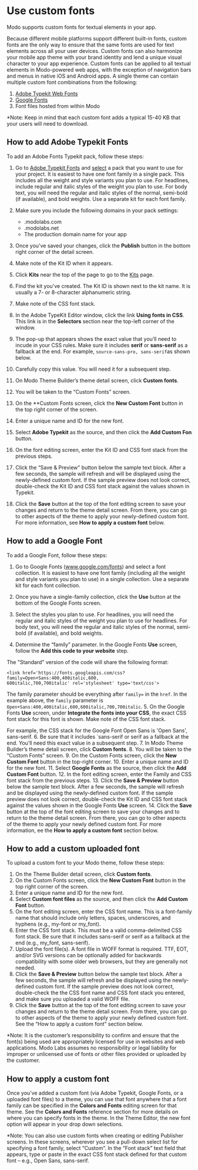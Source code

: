 # Use custom fonts
Modo supports custom fonts for textual elements in your app.

Because different mobile platforms support different built-in fonts, custom fonts are the only way to ensure that the same fonts are used for text elements across all your user devices. Custom fonts can also harmonize your mobile app theme with your brand identity and lend a unique visual character to your app experience. Custom fonts can be applied to all textual elements in Modo-powered web apps, with the exception of navigation bars and menus in native iOS and Android apps. A single theme can contain multiple custom font combinations from the following:

1. [Adobe Typekit Web Fonts](https://fonts.adobe.com) 
2. [Google Fonts](https://google.com/fonts) 
3. Font files hosted from within Modo

*Note: Keep in mind that each custom font adds a typical 15-40 KB that your users will need to download.

## How to add Adobe Typekit Fonts

To add an Adobe Fonts Typekit pack, follow these steps:

1. Go to [Adobe Typekit Fonts](https://fonts.adobe.com/?ref=tk.com) and [select](https://helpx.adobe.com/fonts/user-guide.html/fonts/using/add-fonts-website.ug.html) a pack that you want to use for your project. It is easiest to have one font family in a single pack. This includes all the weight and style variants you plan to use. For headlines, include regular and italic styles of the weight you plan to use. For body text, you will need the regular and italic styles of the normal, semi-bold (if available), and bold weights. Use a separate kit for each font family. 
2. Make sure you include the following domains in your pack settings:
    * .modolabs.com
    * .modolabs.net
    * The production domain name for your app
3. Once you’ve saved your changes, click the **Publish** button in the bottom right corner of the detail screen.

4. Make note of the Kit ID when it appears.
5. Click **Kits** near the top of the page to go to the [Kits](https://typekit.com/account/kits) page.
6. Find the kit you've created. The Kit ID is shown next to the kit name. It is usually a 7- or 8-character alphanumeric string.
7. Make note of the CSS font stack. 
8. In the Adobe TypeKit Editor window, click the link **Using fonts in CSS**. This link is in the **Selectors** section near the top-left corner of the window.
9. The pop-up that appears shows the exact value that you’ll need to incude in your CSS rules. Make sure it includes **serif** or **sans-serif** as a fallback at the end. For example, ``source-sans-pro, sans-serif``as shown below.


10. Carefully copy this value. You will need it for a subsequent step.
11. On Modo Theme Builder’s theme detail screen, click **Custom fonts**. 
12. You will be taken to the “Custom Fonts” screen.
13. On the **Custom Fonts screen, click the **New Custom Font** button in the top right corner of the screen.
14. Enter a unique name and ID for the new font.
15. Select **Adobe Typekit** as the source, and then click the **Add Custom Fon** button.
16. On the font editing screen, enter the Kit ID and CSS font stack from the previous steps.
17. Click the “Save & Preview” button below the sample text block. After a few seconds, the sample will refresh and will be displayed using the newly-defined custom font. If the sample preview does not look correct, double-check the Kit ID and CSS font stack against the values shown in Typekit.
18. Click the **Save** button at the top of the font editing screen to save your changes and return to the theme detail screen. From there, you can go to other aspects of the theme to apply your newly-defined custom font. For more information, see **How to apply a custom font** below.

## How to add a Google Font

To add a Google Font, follow these steps:

1. Go to Google Fonts (www.google.com/fonts) and select a font collection. It is easiest to have one font family (including all the weight and style variants you plan to use) in a single collection. Use a separate kit for each font collection.
2. Once you have a single-family collection, click the **Use** button at the bottom of the Google Fonts screen. 


3. Select the styles you plan to use. For headlines, you will need the regular and italic styles of the weight you plan to use for headlines. For body text, you will need the regular and italic styles of the normal, semi-bold (if available), and bold weights.
4. Determine the “family” parameter. In the Google Fonts **Use** screen, follow the **Add this code to your website** step. 

  The "Standard" version of the code will share the following format: 
  ```
  <link href='https://fonts.googleapis.com/css?family=Open+Sans:400,400italic,600,
  600italic,700,700italic' rel='stylesheet' type='text/css'>
```
The family parameter should be everything after `family=` in the `href`. In the example above,  the `family` parameter is `Open+Sans:400,400italic,600,600italic,700,700italic`.
5. On the Google Fonts **Use** screen, under **Integrate the fonts into your CSS**, the exact CSS font stack for this font is shown.  Make note of the CSS font stack. 

For example, the CSS stack for the Google Font Open Sans is 'Open Sans', sans-serif. 
6. Be sure that it includes `sans-serif or serif as a fallback at the end. You’ll need this exact value in a subsequent step.
7. In Modo Theme Builder’s theme detail screen, click **Custom fonts**. 
8. You will be taken to the “Custom Fonts” screen.
9. On the Custom Fonts screen, click the **New Custom Font** button in the top-right corner.
10. Enter a unique name and ID for the new font. 
11. Select **Google Fonts** as the source, then click the **Add Custom Font** button.
12. In the font editing screen, enter the Family and CSS font stack from the previous steps.
13. Click the **Save & Preview** button below the sample text block. After a few seconds, the sample will refresh and be displayed using the newly-defined custom font. If the sample preview does not look correct, double-check the Kit ID and CSS font stack against the values shown in the Google Fonts **Use** screen.
14. Click the **Save** button at the top of the font editing screen to save your changes and to return to the theme detail screen. From there, you can go to other aspects of the theme to apply your newly defined custom font. For more information, ee the **How to apply a custom font** section below.

## How to add a custom uploaded font

To upload a custom font to your Modo theme, follow these steps:

1. On the Theme Builder detail screen, click **Custom fonts**. 
2. On the Custom Fonts screen, click the **New Custom Font** button in the top right corner of the screen.
3. Enter a unique name and ID for the new font. 
4. Select **Custom font files** as the source, and then click the **Add Custom Font** button. 
5. On the font editing screen, enter the CSS font name. This is a font-family name that should include only letters, spaces, underscores, and hyphens (e.g., my-font or my_font).
6. Enter the CSS font stack. This must be a valid comma-delimited CSS font stack. Be sure that it includes sans-serif or serif as a fallback at the end (e.g., my_font, sans-serif).
7. Upload the font file(s). A font file in WOFF format is required. TTF, EOT, and/or SVG versions can be optionally added for backwards compatibility with some older web browsers, but they are generally not needed.
8. Click the **Save & Preview** button below the sample text block. After a few seconds, the sample will refresh and be displayed using the newly-defined custom font. If the sample preview does not look correct, double-check the the CSS font name and CSS font stack you entered, and make sure you uploaded a valid WOFF file.
9. Click the **Save** button at the top of the font editing screen to save your changes and return to the theme detail screen. From there, you can go to other aspects of the theme to apply your newly defined custom font. See the “How to apply a custom font” section below.

*Note: It is the customer’s responsibility to confirm and ensure that the font(s) being used are appropriately licensed for use in websites and web applications. Modo Labs assumes no responsibility or legal liability for improper or unlicensed use of fonts or other files provided or uploaded by the customer.

## How to apply a custom font

Once you’ve added a custom font (via Adobe Typekit, Google Fonts, or a uploaded font files) to a theme, you can use that font anywhere that a font family can be specified in the **Colors and Fonts** editing screen for that theme. See the **Colors and Fonts** reference section for more details on where you can specify fonts in the theme. In the Theme Editor, the new font option will appear in your drop down selections. 

*Note: You can also use custom fonts when creating or editing Publisher screens. In these screens, wherever you see a pull-down select list for specifying a font family, select “Custom”. In the “Font stack” text field that appears, type or paste in the exact CSS font stack defined for that custom font – e.g., Open Sans, sans-serif.
